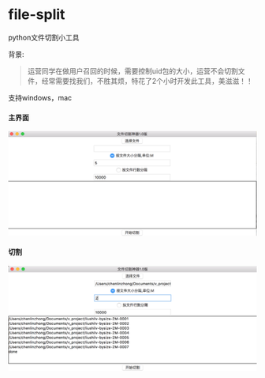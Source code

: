 # file-split
python文件切割小工具

背景:

> 运营同学在做用户召回的时候，需要控制uid包的大小，运营不会切割文件，经常需要找我们，不胜其烦，特花了2个小时开发此工具，美滋滋！！


支持windows，mac

#### 主界面
![image](./images/home.png)

#### 切割
![image](./images/use.png)